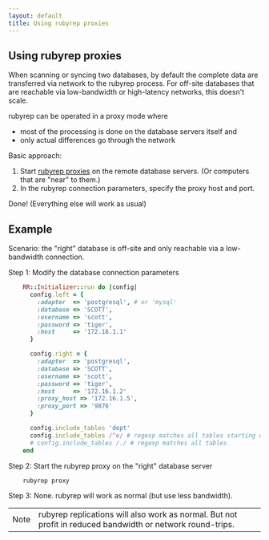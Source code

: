 ```yaml
---
layout: default
title: Using rubyrep proxies
---
```


Using rubyrep proxies
---------------------

When scanning or syncing two databases, by default the complete data are transferred via network to the rubyrep process.
For off-site databases that are reachable via low-bandwidth or high-latency networks, this doesn't scale.

rubyrep can be operated in a proxy mode where

-   most of the processing is done on the database servers itself and
-   only actual differences go through the network

Basic approach:

1.  Start [rubyrep proxies](proxy_command.html) on the remote database servers.
    (Or computers that are "near" to them.)
2.  In the rubyrep connection parameters, specify the proxy host and port.

Done! (Everything else will work as usual)

Example
-------

Scenario: the "right" database is off-site and only reachable via a low-bandwidth connection.

Step 1: Modify the database connection parameters

```ruby
    RR::Initializer::run do |config|
      config.left = { 
        :adapter  => 'postgresql', # or 'mysql'
        :database => 'SCOTT',
        :username => 'scott',
        :password => 'tiger',
        :host     => '172.16.1.1'
      }

      config.right = { 
        :adapter  => 'postgresql',
        :database => 'SCOTT',
        :username => 'scott',
        :password => 'tiger',
        :host     => '172.16.1.2'
        :proxy_host => '172.16.1.5',
        :proxy_port => '9876'
      }

      config.include_tables 'dept'
      config.include_tables /^e/ # regexp matches all tables starting with e
      # config.include_tables /./ # regexp matches all tables
    end
```

Step 2: Start the rubyrep proxy on the "right" database server

```ruby
    rubyrep proxy
```

Step 3: None. rubyrep will work as normal (but use less bandwidth).

|      |                                                                                                            |
|------|------------------------------------------------------------------------------------------------------------|
| Note | rubyrep replications will also work as normal. But not profit in reduced bandwidth or network round-trips. |
